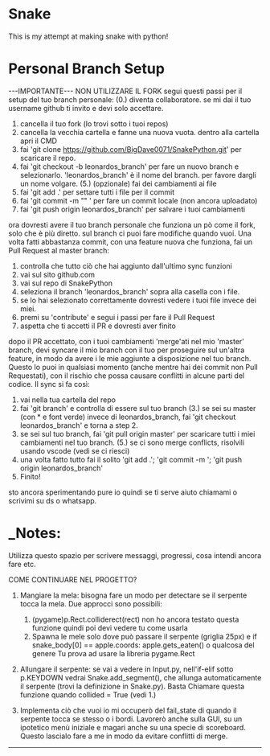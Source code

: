 # Snake

This is my attempt at making snake with python!


# Personal Branch Setup
---IMPORTANTE---
NON UTILIZZARE IL FORK
segui questi passi per il setup del tuo branch personale:
(0.) diventa collaboratore. se mi dai il tuo username github ti invito e devi solo accettare.
1. cancella il tuo fork (lo trovi sotto i tuoi repos)
2. cancella la vecchia cartella e fanne una nuova vuota. dentro alla cartella apri il CMD
3. fai 'git clone https://github.com/BigDave0071/SnakePython.git' per scaricare il repo.
4. fai 'git checkout -b leonardos_branch' per fare un nuovo branch e selezionarlo. 'leonardos_branch' è il nome del branch. per favore dargli un nome volgare.
(5.) (opzionale) fai dei cambiamenti ai file
6. fai 'git add .' per settare tutti i file per il commit
7. fai 'git commit -m "<messaggio>" ' per fare un commit locale (non ancora uploadato)
8. fai 'git push origin leonardos_branch' per salvare i tuoi cambiamenti

ora dovresti avere il tuo branch personale che funziona un pò come il fork, solo che è più diretto.
sul branch ci puoi fare modifiche quando vuoi.
Una volta fatti abbastanza commit, con una feature nuova che funziona, fai un Pull Request al master branch:
1. controlla che tutto ciò che hai aggiunto dall'ultimo sync funzioni
2. vai sul sito github.com
3. vai sul repo di SnakePython
4. seleziona il branch 'leonardos_branch' sopra alla casella con i file.
5. se lo hai selezionato correttamente dovresti vedere i tuoi file invece dei miei.
6. premi su 'contribute' e segui i passi per fare il Pull Request
7. aspetta che ti accetti il PR e dovresti aver finito

dopo il PR accettato, con i tuoi cambiamenti 'merge'ati nel mio 'master' branch, devi
syncare il mio branch con il tuo per proseguire sul un'altra feature, in modo da avere i 
le mie aggiunte a disposizione nel tuo branch. Questo lo puoi in qualsiasi momento (anche 
mentre hai dei commit non Pull Requestati), con il rischio che possa causare conflitti in 
alcune parti del codice. Il sync si fa così:
1. vai nella tua cartella del repo
2. fai 'git branch' e controlla di essere sul tuo branch
(3.) se sei su master (con * e font verde) invece di leonardos_branch, fai 'git checkout leonardos_branch' e torna a step 2.
4. se sei sul tuo branch, fai 'git pull origin master' per scaricare tutti i miei cambiamenti nel tuo branch.
(5.) se ci sono merge conflicts, risolvili usando vscode (vedi se ci riesci)
6. una volta fatto tutto fai il solito 'git add .'; 'git commit -m <message>'; 'git push origin leonardos_branch'
7. Finito!

sto ancora sperimentando pure io quindi se ti 
serve aiuto chiamami o scrivimi su ds o whatsapp.



# _Notes:
Utilizza questo spazio per scrivere messaggi, progressi,
cosa intendi ancora fare etc.



COME CONTINUARE NEL PROGETTO?
1. Mangiare la mela:
bisogna fare un modo per detectare se il serpente tocca
la mela. Due approcci sono possibili:
    1. (pygame)p.Rect.colliderect(rect)
        non ho ancora testato questa funzione
        quindi poi devi vedere tu come usarla
    2. Spawna le mele solo dove può passare il serpente
        (griglia 25px) e if snake_body[0] == apple.coords:
        apple.gets_eaten() o qualcosa del genere
    Tu prova ad usare la libreria pygame.Rect

2. Allungare il serpente:
se vai a vedere in Input.py, nell'if-elif sotto p.KEYDOWN
vedrai Snake.add_segment(), che allunga automaticamente il 
serpente (trovi la definizione in Snake.py).
Basta Chiamare questa funzione quando collided = True (vedi 1.)

3. Implementa ciò che vuoi
io mi occuperò del fail_state di quando il serpente tocca se 
stesso o i bordi. Lavorerò anche sulla GUI, su un ipotetico menù
iniziale e magari anche su una specie di scoreboard.
Questo lascialo fare a me in modo da evitare conflitti di merge.

------